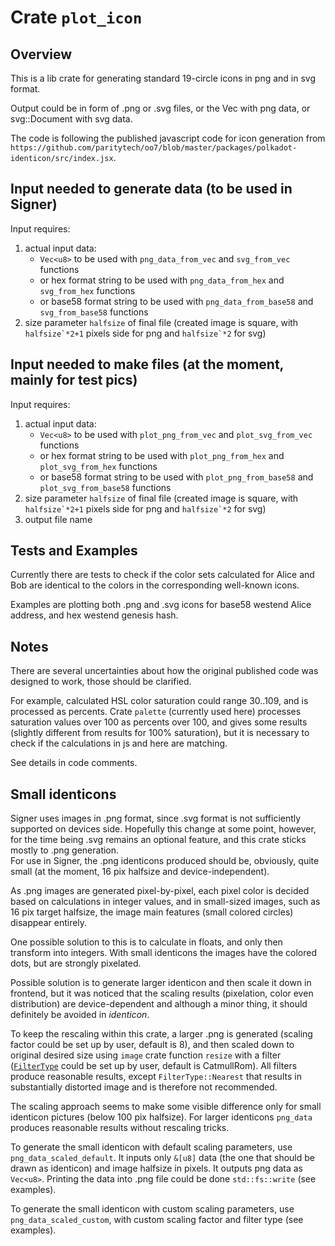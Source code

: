 
# Crate `plot_icon`

## Overview

This is a lib crate for generating standard 19-circle icons in png and in svg format.  

Output could be in form of .png or .svg files, or the Vec<u8> with png data, or svg::Document with svg data.  

The code is following the published javascript code for icon generation from `https://github.com/paritytech/oo7/blob/master/packages/polkadot-identicon/src/index.jsx`.  



## Input needed to generate data (to be used in Signer)  

Input requires:  

1. actual input data:  
    - `Vec<u8>` to be used with `png_data_from_vec` and `svg_from_vec` functions  
    - or hex format string to be used with `png_data_from_hex` and `svg_from_hex` functions  
    - or base58 format string to be used with `png_data_from_base58` and `svg_from_base58` functions  
2. size parameter `halfsize` of final file (created image is square, with ``halfsize`*2+1`` pixels side for png and ``halfsize`*2`` for svg)  


## Input needed to make files (at the moment, mainly for test pics)  

Input requires:  

1. actual input data:  
    - `Vec<u8>` to be used with `plot_png_from_vec` and `plot_svg_from_vec` functions  
    - or hex format string to be used with `plot_png_from_hex` and `plot_svg_from_hex` functions  
    - or base58 format string to be used with `plot_png_from_base58` and `plot_svg_from_base58` functions  
2. size parameter `halfsize` of final file (created image is square, with ``halfsize`*2+1`` pixels side for png and ``halfsize`*2`` for svg)  
3. output file name  


## Tests and Examples

Currently there are tests to check if the color sets calculated for Alice and Bob are identical to the colors in the corresponding well-known icons.  

Examples are plotting both .png and .svg icons for base58 westend Alice address, and hex westend genesis hash.


## Notes

There are several uncertainties about how the original published code was designed to work, those should be clarified.  

For example, calculated HSL color saturation could range 30..109, and is processed as percents. Crate `palette` (currently used here) processes saturation values over 100 as percents over 100, and gives some results (slightly different from results for 100% saturation), but it is necessary to check if the calculations in js and here are matching.  

See details in code comments.  


## Small identicons  

Signer uses images in .png format, since .svg format is not sufficiently supported on devices side. Hopefully this change at some point, however, for the time being .svg remains an optional feature, and this crate sticks mostly to .png generation.  
For use in Signer, the .png identicons produced should be, obviously, quite small (at the moment, 16 pix halfsize and device-independent).  

As .png images are generated pixel-by-pixel, each pixel color is decided based on calculations in integer values, and in small-sized images, such as 16 pix target halfsize, the image main features (small colored circles) disappear entirely.  

One possible solution to this is to calculate in floats, and only then transform into integers. With small identicons the images have the colored dots, but are strongly pixelated.  

Possible solution is to generate larger identicon and then scale it down in frontend, but it was noticed that the scaling results (pixelation, color even distribution) are device-dependent and although a minor thing, it should definitely be avoided in *identicon*.  

To keep the rescaling within this crate, a larger .png is generated (scaling factor could be set up by user, default is 8), and then scaled down to original desired size using `image` crate function `resize` with a filter ([`FilterType`](https://docs.rs/image/latest/image/imageops/enum.FilterType.html) could be set up by user, default is CatmullRom). All filters produce reasonable results, except `FilterType::Nearest` that results in substantially distorted image and is therefore not recommended.  

The scaling approach seems to make some visible difference only for small identicon pictures (below 100 pix halfsize). For larger identicons `png_data` produces reasonable results without rescaling tricks.  

To generate the small identicon with default scaling parameters, use `png_data_scaled_default`. It inputs only `&[u8]` data (the one that should be drawn as identicon) and image halfsize in pixels. It outputs png data as `Vec<u8>`. Printing the data into .png file could be done `std::fs::write` (see examples).  

To generate the small identicon with custom scaling parameters, use `png_data_scaled_custom`, with custom scaling factor and filter type (see examples).  
